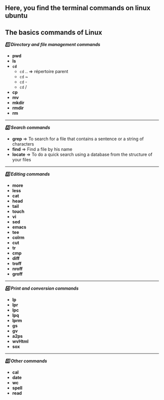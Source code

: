## Here, you find the terminal commands on linux ubuntu


## The basics commands of Linux


_**:one: Directory and file management commands**_

- **pwd**
- **ls**
- **`cd`**
  - `cd` .. => répertoire parent
  - `cd` ~
  - `cd` -
  - `cd` /
- **cp**
- **mv**
- **mkdir**
- **rmdir**
- **rm**
---
_**:two: Search commands**_

- **grep** => To search for a file that contains a sentence or a string of characters
- **find** => Find a file by his name
- **locate** => To do a quick search using a database from the structure of your files
---
_**:three: Editing commands**_

- **more**
- **less**
- **cat**
- **head**
- **tail**
- **touch**
- **vi**
- **sed**
- **emacs**
- **tee**
- **colrm**
- **cut**
- **tr**
- **cmp**
- **diff**
- **troff**
- **nroff**
- **groff**
---
_**:four: Print and conversion commands**_

- **lp**
- **lpr**
- **lpc**
- **lpq**
- **lprm**
- **gs**
- **gv**
- **a2ps**
- **wvHtml**
- **sox**
---
_**:five: Other commands**_

- **cal**
- **date**
- **wc**
- **spell**
- **read**


